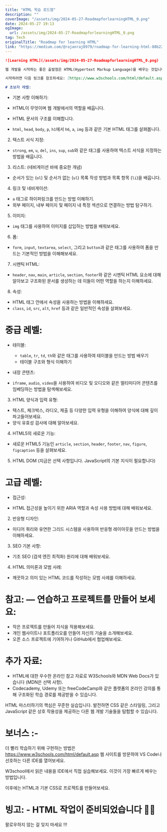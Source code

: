 ```yaml
---
title: "HTML 학습 로드맵"
description: ""
coverImage: "/assets/img/2024-05-27-RoadmapforlearningHTML_0.png"
date: 2024-05-27 19:13
ogImage: 
  url: /assets/img/2024-05-27-RoadmapforlearningHTML_0.png
tag: Tech
originalTitle: "Roadmap for learning HTML"
link: "https://medium.com/@rajanraj8979/roadmap-for-learning-html-88b22e36e3fe"
---
```



```markdown
![Learning HTML](/assets/img/2024-05-27-RoadmapforlearningHTML_0.png)

웹 개발을 시작하는 좋은 출발점은 HTML(Hypertext Markup Language)을 배우는 것입니다. 이 과정을 안내하는 로드맵이 있어요:

시작하려면 다음 링크를 참조하세요: [https://www.w3schools.com/html/default.asp](https://www.w3schools.com/html/default.asp)

# 초보자 레벨:
```

<div class="content-ad"></div>

- 기본 사항 이해하기:

- HTML이 무엇이며 웹 개발에서의 역할을 배웁니다.
- HTML 문서의 구조를 이해합니다.
- `html`, `head`, `body`, `p`, `h1`에서 `h6`, `a`, `img` 등과 같은 기본 HTML 태그를 살펴봅니다.

2. 텍스트 서식 지정:

- `strong`, `em`, `u`, `del`, `ins`, `sup`, `sub`와 같은 태그를 사용하여 텍스트 서식을 지정하는 방법을 배웁니다.

<div class="content-ad"></div>

3. 리스트: (네비게이션 바에 중요한 개념)

- 순서가 있는 (`ol`) 및 순서가 없는 (`ul`) 목록 작성 방법과 목록 항목 (`li`)을 배웁니다.

4. 링크 및 네비게이션:

- `a` 태그로 하이퍼링크를 만드는 방법 이해하기.
- 외부 페이지, 내부 페이지 및 페이지 내 특정 섹션으로 연결하는 방법 탐구하기.

<div class="content-ad"></div>

5. 이미지:

- `img` 태그를 사용하여 이미지를 삽입하는 방법을 배워보세요.

6. 폼:

- `form`, `input`, `textarea`, `select`, 그리고 `button`과 같은 태그를 사용하여 폼을 만드는 기본적인 방법을 이해해보세요.

<div class="content-ad"></div>

7. 시멘틱 HTML:

- `header`, `nav`, `main`, `article`, `section`, `footer`와 같은 시멘틱 HTML 요소에 대해 알아보고 구조화된 문서를 생성하는 데 이들이 어떤 역할을 하는지 이해하세요.

8. 속성:

- HTML 태그 안에서 속성을 사용하는 방법을 이해하세요.
- `class`, `id`, `src`, `alt`, `href` 등과 같은 일반적인 속성을 살펴보세요.

<div class="content-ad"></div>

# 중급 레벨:

- 테이블:

  - `table`, `tr`, `td`, `th`와 같은 태그를 사용하여 테이블을 만드는 방법 배우기
  - 테이블 구조와 형식 이해하기

- 내장 콘텐츠:

<div class="content-ad"></div>

- `iframe`, `audio`, `video`을 사용하여 비디오 및 오디오와 같은 멀티미디어 콘텐츠를 임베딩하는 방법을 탐색해보세요.

3. HTML 양식과 입력 유형:

- 텍스트, 체크박스, 라디오, 제출 등 다양한 입력 유형을 이해하여 양식에 대해 깊이 파고들어보세요.
- 양식 유효성 검사에 대해 알아보세요.

4. HTML5의 새로운 기능:

<div class="content-ad"></div>

- 새로운 HTML5 기능인 `article`, `section`, `header`, `footer`, `nav`, `figure`, `figcaption` 등을 살펴보세요.

5. HTML DOM (지금은 선택 사항입니다. JavaScript의 기본 지식이 필요합니다)

# 고급 레벨:

- 접근성:

<div class="content-ad"></div>

- HTML 접근성을 높이기 위한 ARIA 역할과 속성 사용 방법에 대해 배워보세요.

2. 반응형 디자인:

- 미디어 쿼리와 유연한 그리드 시스템을 사용하여 반응형 레이아웃을 만드는 방법을 이해하세요.

3. SEO 기본 사항:

<div class="content-ad"></div>

- 기초 SEO (검색 엔진 최적화) 원리에 대해 배워보세요.

4. HTML 의미론과 모범 사례:

- 깨끗하고 의미 있는 HTML 코드를 작성하는 모범 사례를 이해하세요.

# 참고: — 연습하고 프로젝트를 만들어 보세요:

<div class="content-ad"></div>

- 작은 프로젝트를 만들어 지식을 적용해보세요.
- 개인 웹사이트나 포트폴리오를 만들어 자신의 기술을 소개해보세요.
- 오픈 소스 프로젝트에 기여하거나 GitHub에서 협업해보세요.

# 추가 자료:

- HTML에 대한 우수한 온라인 참고 자료로 W3Schools와 MDN Web Docs가 있습니다 (MDN은 선택 사항).
- Codecademy, Udemy 또는 freeCodeCamp와 같은 플랫폼의 온라인 강의를 통해 구조화된 학습 경로를 제공받을 수 있습니다.

HTML 마스터하기의 핵심은 꾸준한 실습입니다. 발전하면 CSS 같은 스타일링, 그리고 JavaScript 같은 상호 작용성을 제공하는 다른 웹 개발 기술들을 탐험할 수 있습니다.

<div class="content-ad"></div>

# 보너스 :-

더 빨리 학습하기 위해 구현하는 방법은 https://www.w3schools.com/html/default.asp 웹 사이트를 방문하여 VS Code나 선호하는 다른 IDE를 열어보세요.

W3school에서 읽은 내용을 IDE에서 직접 실습해보세요. 이것이 가장 빠르게 배우는 방법입니다.

이후에는 HTML과 기본 CSS로 프로젝트를 만들어보세요.

<div class="content-ad"></div>

# 빙고: - HTML 작업이 준비되었습니다 🤩🤩

팔로우하지 않는 걸 잊지 마세요 !!!